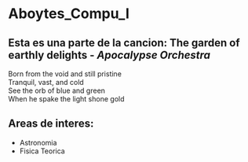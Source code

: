 # Aboytes_Compu_I

## Esta es una parte de la cancion: **The garden of earthly delights** - *Apocalypse Orchestra* 

Born from the void and still pristine   
Tranquil, vast, and cold   
See the orb of blue and green  
When he spake the light shone gold  

## Areas de interes: 
* Astronomia
* Fisica Teorica 
